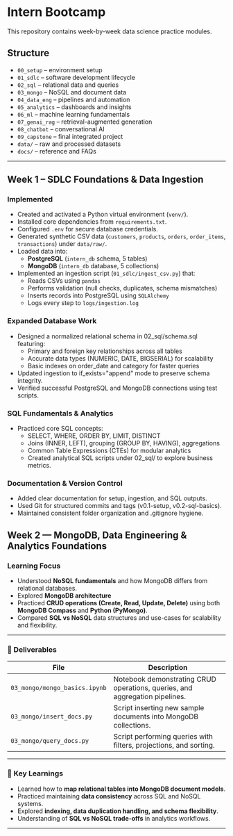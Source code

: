 # Intern Bootcamp

This repository contains week-by-week data science practice modules.

## Structure
- `00_setup` – environment setup  
- `01_sdlc` – software development lifecycle  
- `02_sql` – relational data and queries  
- `03_mongo` – NoSQL and document data  
- `04_data_eng` – pipelines and automation  
- `05_analytics` – dashboards and insights  
- `06_ml` – machine learning fundamentals  
- `07_genai_rag` – retrieval-augmented generation  
- `08_chatbot` – conversational AI  
- `09_capstone` – final integrated project  
- `data/` – raw and processed datasets  
- `docs/` – reference and FAQs

---

## Week 1 – SDLC Foundations & Data Ingestion

### Implemented
- Created and activated a Python virtual environment (`venv/`).
- Installed core dependencies from `requirements.txt`.
- Configured `.env` for secure database credentials.
- Generated synthetic CSV data (`customers`, `products`, `orders`, `order_items`, `transactions`) under `data/raw/`.
- Loaded data into:
  - **PostgreSQL** (`intern_db` schema, 5 tables)
  - **MongoDB** (`intern_db` database, 5 collections)
- Implemented an ingestion script (`01_sdlc/ingest_csv.py`) that:
  - Reads CSVs using `pandas`
  - Performs validation (null checks, duplicates, schema mismatches)
  - Inserts records into PostgreSQL using `SQLAlchemy`
  - Logs every step to `logs/ingestion.log`
 
### Expanded Database Work
- Designed a normalized relational schema in 02_sql/schema.sql featuring:
  - Primary and foreign key relationships across all tables
  - Accurate data types (NUMERIC, DATE, BIGSERIAL) for scalability
  - Basic indexes on order_date and category for faster queries
- Updated ingestion to if_exists="append" mode to preserve schema integrity.
- Verified successful PostgreSQL and MongoDB connections using test scripts.

### SQL Fundamentals & Analytics
- Practiced core SQL concepts:
  - SELECT, WHERE, ORDER BY, LIMIT, DISTINCT
  - Joins (INNER, LEFT), grouping (GROUP BY, HAVING), aggregations
  - Common Table Expressions (CTEs) for modular analytics
  - Created analytical SQL scripts under 02_sql/ to explore business metrics.

### Documentation & Version Control
- Added clear documentation for setup, ingestion, and SQL outputs.
- Used Git for structured commits and tags (v0.1-setup, v0.2-sql-basics).
- Maintained consistent folder organization and .gitignore hygiene.

## Week 2 — MongoDB, Data Engineering & Analytics Foundations

### Learning Focus
- Understood **NoSQL fundamentals** and how MongoDB differs from relational databases.  
- Explored **MongoDB architecture**   
- Practiced **CRUD operations (Create, Read, Update, Delete)** using both **MongoDB Compass** and **Python (PyMongo)**.  
- Compared **SQL vs NoSQL** data structures and use-cases for scalability and flexibility.  

---

### 💾 Deliverables
| File | Description |
|------|--------------|
| `03_mongo/mongo_basics.ipynb` | Notebook demonstrating CRUD operations, queries, and aggregation pipelines. |
| `03_mongo/insert_docs.py` | Script inserting new sample documents into MongoDB collections. |
| `03_mongo/query_docs.py` | Script performing queries with filters, projections, and sorting. |

---

### 🧩 Key Learnings
- Learned how to **map relational tables into MongoDB document models**.  
- Practiced maintaining **data consistency** across SQL and NoSQL systems.  
- Explored **indexing, data duplication handling, and schema flexibility**.  
- Understanding of **SQL vs NoSQL trade-offs** in analytics workflows.

---


